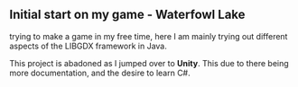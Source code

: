 ## Initial start on my game - Waterfowl Lake

trying to make a game in my free time, here I am mainly trying out different aspects of the LIBGDX framework in Java.

This project is abadoned as I jumped over to **Unity**. This due to there being more documentation, and the desire to learn C#.
